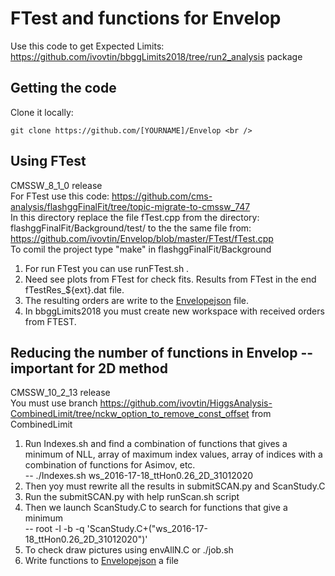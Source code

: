 # FTest and functions for Envelop

Use this code to get Expected Limits: https://github.com/ivovtin/bbggLimits2018/tree/run2_analysis package <br />

## Getting the code
Clone it locally:<br />
```
git clone https://github.com/[YOURNAME]/Envelop <br />
```
## Using FTest

CMSSW_8_1_0 release <br />
For FTest use this code: https://github.com/cms-analysis/flashggFinalFit/tree/topic-migrate-to-cmssw_747 <br />
In this directory replace the file fTest.cpp from the directory: flashggFinalFit/Background/test/ to the the same file from: https://github.com/ivovtin/Envelop/blob/master/FTest/fTest.cpp<br /> 
To comil the project type "make" in flashggFinalFit/Background <br />

1) For run FTest you can use runFTest.sh . <br />
2) Need see plots from FTest for check fits. Results from FTest in the end fTestRes_${ext}.dat file. <br />
3) The resulting orders are write to the [Envelopejson](https://github.com/ivovtin/bbggLimits2018/blob/run2_analysis/jsonsForEnvelope/Env_json_2D_ttHon0.26_31012020.dat) file. <br />
4) In bbggLimits2018 you must create new workspace with received orders from FTEST. <br />

## Reducing the number of functions in Envelop -- important for 2D method

CMSSW_10_2_13 release <br />
You must use branch https://github.com/ivovtin/HiggsAnalysis-CombinedLimit/tree/nckw_option_to_remove_const_offset from CombinedLimit <br />
1) Run Indexes.sh and find a combination of functions that gives a minimum of NLL, array of maximum index values, array of indices with a combination of functions for Asimov, etc. <br />
-- ./Indexes.sh ws_2016-17-18_ttHon0.26_2D_31012020 <br />
2) Then yoy must rewrite all the results in submitSCAN.py and ScanStudy.C <br />
3) Run the submitSCAN.py with help runScan.sh script <br />
4) Then we launch ScanStudy.C to search for functions that give a minimum <br />
-- root -l -b -q 'ScanStudy.C+("ws_2016-17-18_ttHon0.26_2D_31012020")' <br /> 
5) To check draw pictures using envAllN.C or ./job.sh <br />
6) Write functions to [Envelopejson](https://github.com/ivovtin/bbggLimits2018/blob/run2_analysis/jsonsForEnvelope/Env_json_2D_ttHon0.26_31012020.dat) a file  <br />
